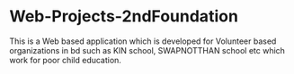 # Web-Projects-2ndFoundation
This is a Web based application which is developed for Volunteer based organizations in bd such as KIN school, SWAPNOTTHAN school etc which work for poor child education.
